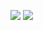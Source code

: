 ![](https://komarev.com/ghpvc/?username=Krayzouxx&label=PROFILE+VIEWS)
![](https://github-readme-stats.vercel.app/api?username=anuraghazra)